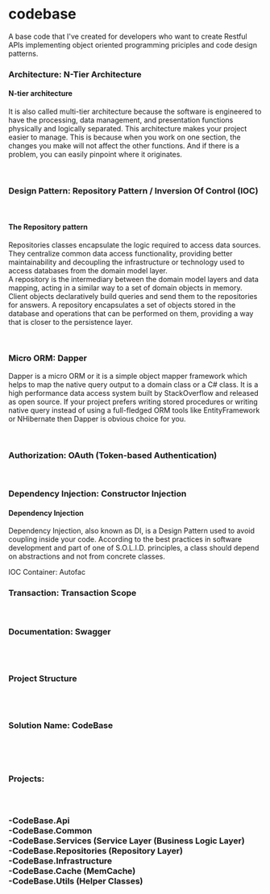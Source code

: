# codebase
A base code that I've created for developers who want to create Restful APIs implementing object oriented programming priciples and code design patterns.
<br />

<h3>Architecture: N-Tier Architecture</h3>

<h4>N-tier architecture</h4>
<p>
It is also called multi-tier architecture because the software is engineered to have the processing, data management, and presentation functions physically and logically separated. This architecture makes your project easier to manage. This is because when you work on one section, the changes you make will not affect the other functions. And if there is a problem, you can easily pinpoint where it originates.
</p>
<br />
<h3>Design Pattern: Repository Pattern / Inversion Of Control (IOC)</h3>
<br />
<h4>The Repository pattern</h4>
<p>
Repositories classes encapsulate the logic required to access data sources. They centralize common data access functionality, providing better maintainability and decoupling the infrastructure or technology used to access databases from the domain model layer.
<br />
A repository is the intermediary between the domain model layers and data mapping, acting in a similar way to a set of domain objects in memory. Client objects declaratively build queries and send them to the repositories for answers. A repository encapsulates a set of objects stored in the database and operations that can be performed on them, providing a way that is closer to the persistence layer. 
</p>

<br />
<h3>Micro ORM: Dapper</h3>
<p>
Dapper is a micro ORM or it is a simple object mapper framework which helps to map the native query output to a domain class or a C# class. It is a high performance data access system built by StackOverflow and released as open source. If your project prefers writing stored procedures or writing native query instead of using a full-fledged ORM tools like EntityFramework or NHibernate then Dapper is obvious choice for you.
</p>
<br />
<h3>Authorization: OAuth (Token-based Authentication)</h3>
<br />
<h3>Dependency Injection: Constructor Injection</h3>

<h4>Dependency Injection</h4>
<p>
Dependency Injection, also known as DI, is a Design Pattern used to avoid coupling inside your code. According to the best practices in software development and part of one of S.O.L.I.D. principles, a class should depend on abstractions and not from concrete classes.
</p>
IOC Container: Autofac


<br />
<h3>Transaction: Transaction Scope</h3>
<br />
<h3>Documentation: Swagger</h3>
<br /><br />
<h3>Project Structure</h3>
<br /><br />
<h3>Solution Name: CodeBase<h3>
<br /><br/>
<h3>Projects:<h3>
<br /><br />
-CodeBase.Api<br />
-CodeBase.Common<br />
-CodeBase.Services (Service Layer (Business Logic Layer)<br />
-CodeBase.Repositories (Repository Layer)<br />
-CodeBase.Infrastructure<br />
-CodeBase.Cache (MemCache)<br />
-CodeBase.Utils (Helper Classes)








